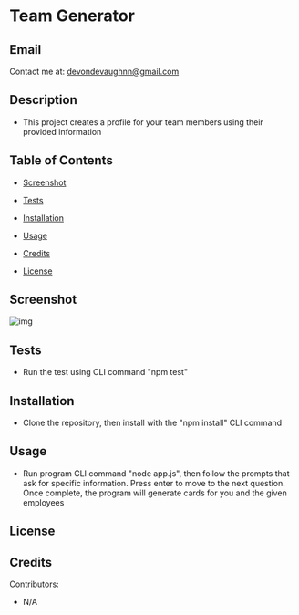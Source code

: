 # Team Generator
## Email

Contact me at: devondevaughnn@gmail.com

## Description

 * This project creates a profile for your team members using their provided information

## Table of Contents
* [Screenshot](#screenshot)

* [Tests](#testing)

* [Installation](#install)

* [Usage](#usage)

* [Credits](#contribution)

* [License](#license)

## Screenshot
![img](../Assets/Screenshot(210).png)

## Tests

* Run the test using CLI command "npm test"

## Installation

* Clone the repository, then install with the "npm install" CLI command
       
## Usage 

* Run program CLI command "node app.js", then follow the prompts that ask for specific information. Press enter to move to the next question. Once complete, the program will generate cards for you and the given employees

## License



## Credits

Contributors:
* N/A 


